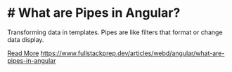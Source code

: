 # # What are Pipes in Angular?

Transforming data in templates. Pipes are like filters that format or change data display.

[Read More](https://www.fullstackprep.dev/articles/webd/angular/what-are-pipes-in-angular) https://www.fullstackprep.dev/articles/webd/angular/what-are-pipes-in-angular